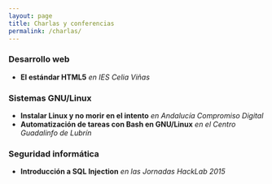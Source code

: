 ```yaml
---
layout: page
title: Charlas y conferencias
permalink: /charlas/
---
```


### Desarrollo web
  * **El estándar HTML5** *en IES Celia Viñas*

### Sistemas GNU/Linux
  * **Instalar Linux y no morir en el intento** *en Andalucía Compromiso Digital*
  * **Automatización de tareas con Bash en GNU/Linux** *en el Centro Guadalinfo de Lubrín*

### Seguridad informática
  * **Introducción a SQL Injection** *en las Jornadas HackLab 2015*
